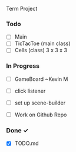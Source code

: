 
 Term Project
 

### Todo


    
- [ ] Main
- [ ] TicTacToe (main class)
- [ ] Cells (class) 3 x 3 x 3 
### In Progress
- [ ] GameBoard ~Kevin M 
 - [ ] click listener 

- [ ] set up scene-builder 

- [ ] Work on Github Repo  

### Done ✓

- [x] TODO.md  


